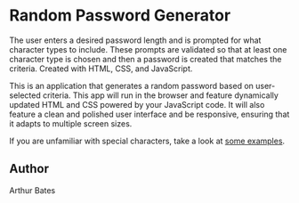 # Random Password Generator

The user enters a desired password length and is prompted for what character types to include. These prompts are validated so that at least one character type is chosen and then a password is created that matches the criteria. Created with HTML, CSS, and JavaScript.

This is an application that generates a random password based on user-selected criteria. This app will run in the browser and feature dynamically updated HTML and CSS powered by your JavaScript code. It will also feature a clean and polished user interface and be responsive, ensuring that it adapts to multiple screen sizes.

If you are unfamiliar with special characters, take a look at [some examples](https://www.owasp.org/index.php/Password_special_characters).

## Author
Arthur Bates
